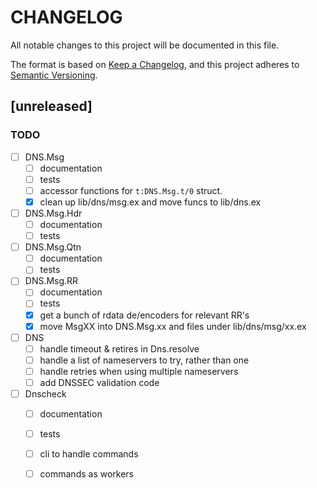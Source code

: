 # CHANGELOG

All notable changes to this project will be documented in this file.

The format is based on [Keep a Changelog](https://keepachangelog.com/en/1.0.0/),
and this project adheres to [Semantic Versioning](https://semver.org/spec/v2.0.0.html).

## [unreleased]

### TODO

- [ ] DNS.Msg
    - [ ] documentation
    - [ ] tests
    - [ ] accessor functions for `t:DNS.Msg.t/0` struct.
    - [x] clean up lib/dns/msg.ex and move funcs to lib/dns.ex
- [ ] DNS.Msg.Hdr
    - [ ] documentation
    - [ ] tests
- [ ] DNS.Msg.Qtn
    - [ ] documentation
    - [ ] tests
- [ ] DNS.Msg.RR
    - [ ] documentation
    - [ ] tests
    - [x] get a bunch of rdata de/encoders for relevant RR's
    - [x] move MsgXX into DNS.Msg.xx and files under lib/dns/msg/xx.ex
- [ ] DNS
    - [ ] handle timeout & retires in Dns.resolve
    - [ ] handle a list of nameservers to try, rather than one
    - [ ] handle retries when using multiple nameservers
    - [ ] add DNSSEC validation code
- [ ] Dnscheck
    - [ ] documentation
    - [ ] tests
    - [ ] cli to handle commands
    - [ ] commands as workers


